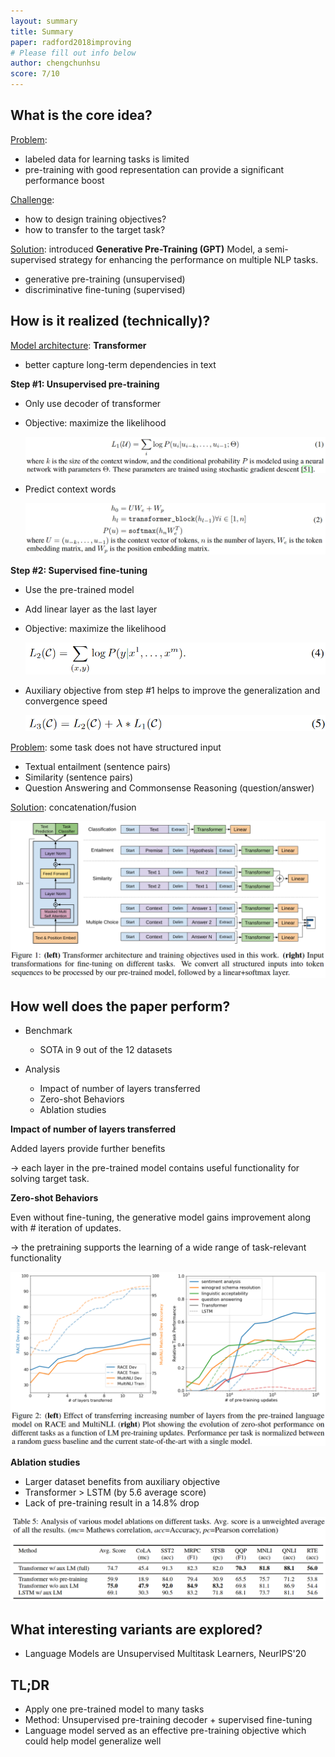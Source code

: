 ```yaml
---
layout: summary
title: Summary
paper: radford2018improving
# Please fill out info below
author: chengchunhsu
score: 7/10
---
```



## What is the core idea?

<u>Problem</u>:

- labeled data for learning tasks is limited
- pre-training with good representation can provide a significant performance boost



<u>Challenge</u>:

- how to design training objectives?
- how to transfer to the target task?



<u>Solution</u>: introduced **Generative Pre-Training (GPT)** Model, a semi-supervised strategy for enhancing the performance on multiple NLP tasks.

- generative pre-training (unsupervised)
- discriminative fine-tuning (supervised)





## How is it realized (technically)?

<u>Model architecture</u>: **Transformer**

- better capture long-term dependencies in text



**Step #1: Unsupervised pre-training**

- Only use decoder of transformer

- Objective: maximize the likelihood

  ![1](radford2018improving_2_1.png)

- Predict context words

  ![2](radford2018improving_2_2.png)



**Step #2: Supervised fine-tuning**

- Use the pre-trained model

- Add linear layer as the last layer

- Objective: maximize the likelihood

  ![3](radford2018improving_2_3.png)

- Auxiliary objective from step #1 helps to improve the generalization and convergence speed

  ![4](radford2018improving_2_4.png)



<u>Problem</u>: some task does not have structured input

- Textual entailment (sentence pairs)
- Similarity (sentence pairs)
- Question Answering and Commonsense Reasoning (question/answer)



<u>Solution</u>: concatenation/fusion

![5](radford2018improving_2_5.png)



## How well does the paper perform?

- Benchmark
  - SOTA in 9 out of the 12 datasets



- Analysis
  - Impact of number of layers transferred
  - Zero-shot Behaviors
  - Ablation studies



**Impact of number of layers transferred**

Added layers provide further benefits

→ each layer in the pre-trained model contains useful functionality for solving target task.



**Zero-shot Behaviors**

Even without fine-tuning, the generative model gains improvement along with # iteration of updates.

→ the pretraining supports the learning of a wide range of task-relevant functionality

![6](radford2018improving_2_6.png)



**Ablation studies**

- Larger dataset benefits from auxiliary objective
- Transformer > LSTM (by 5.6 average score)
- Lack of pre-training result in a 14.8% drop



![7](radford2018improving_2_7.png)



## What interesting variants are explored?

- Language Models are Unsupervised Multitask Learners, NeurIPS'20

  



## TL;DR
* Apply one pre-trained model to many tasks
* Method: Unsupervised pre-training decoder + supervised fine-tuning
* Language model served as an effective pre-training objective which could help model generalize well
